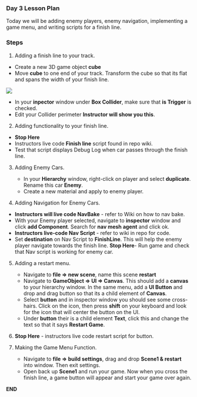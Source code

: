 ### Day 3 Lesson Plan

Today we will be adding enemy players, enemy navigation, implementing a game menu, and writing scripts for a finish line.

### Steps

1. Adding a finish line to your track.
  - Create a new 3D game object **cube**
  - Move **cube** to one end of your track. Transform the cube so that its flat and spans the width of your finish line.
  
 ![](http://i.imgur.com/KyEA159.png)
 - In your **inpector** window under **Box Collider**, make sure that **is Trigger** is checked.
 - Edit your Collider perimeter **Instructor will show you this**.
 
2. Adding functionality to your finish line.
 - **Stop Here** 
 - Instructors live code **Finish line** script found in repo wiki. 
 - Test that script displays Debug Log when car passes through the finish line.
 
 3. Adding Enemy Cars.
    - In your **Hierarchy** window, right-click on player and select **duplicate**. Rename this car **Enemy**.
    - Create a new material and apply to enemy player.
    
 4. Adding Navigation for Enemy Cars.
  - **Instructors will live code NavBake** - refer to Wiki on how to nav bake.
  - With your Enemy player selected, navigate to **inspector** window and click **add Component**. Search for **nav mesh agent** and click ok.
  - **Instructors live-code Nav Script** - refer to wiki in repo for code.
  - Set **destination** on Nav Script to **FinishLine**. This will help the enemy player navigate towards the finish line.
  **Stop Here**- Run game and check that Nav script is working for enemy car.
  
 5. Adding a restart menu. 
    - Navigate to **file => new scene**, name this scene **restart**
    - Navigate to **GameObject => UI => Canvas**. This should add a **canvas** to your hierarchy window. In the same menu, add a **UI Button** and drop and drag button so that its a child element of **Canvas**.
    - Select **button** and in inspector window you should see some cross-hairs. Click on the icon, then press **shift** on your keyboard and look for the icon that will center the button on the UI.
    - Under **button** their is a child element **Text**, click this and change the text so that it says **Restart Game**.
 
 6. **Stop Here** - instructors live code restart script for button.
 
 7. Making the Game Menu Function.
    - Navigate to **file => build settings**, drag and drop **Scene1 & restart** into window. Then exit settings.
    - Open back up **Scene1** and run your game. Now when you cross the finish line, a game button will appear and start your game over again.
 
 **END**
